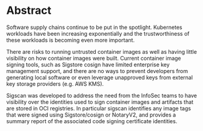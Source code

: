 # Abstract

Software supply chains continue to be put in the spotlight.  Kubernetes workloads have been increasing exponentially and the trustworthiness of these workloads is becoming even more important.

There are risks to running untrusted container images as well as having little visibility on how container images were built. Current container image signing tools, such as Sigstore cosign have limited enterprise key management support, and there are no ways to prevent developers from generating local software or even leverage unapproved keys from external key storage providers (e.g. AWS KMS).

Sigscan was developed to address the need from the InfoSec teams to have visibility over the identities used to sign container images and artifacts that are stored in OCI registries.  In particular sigscan identifies any image tags that were signed using Sigstore/cosign or NotaryV2, and provides a summary report of the associated code signing certificate identities.